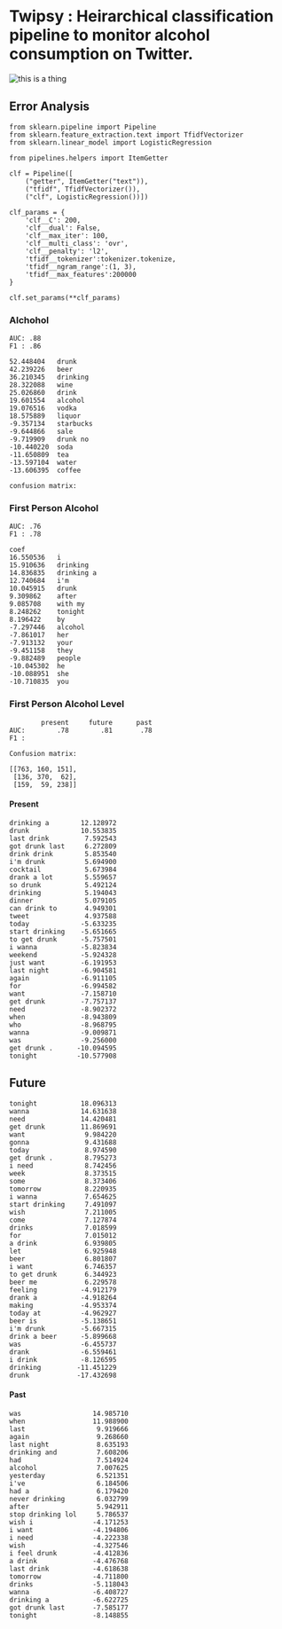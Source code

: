 # Twipsy : Heirarchical classification pipeline to monitor alcohol consumption on Twitter.

![this is a thing](http://drinkwiththewench.com/wp-content/uploads/2011/12/Twitter-beer_small.gif)


## Error Analysis

    from sklearn.pipeline import Pipeline
    from sklearn.feature_extraction.text import TfidfVectorizer
    from sklearn.linear_model import LogisticRegression

    from pipelines.helpers import ItemGetter

    clf = Pipeline([
        ("getter", ItemGetter("text")),
        ("tfidf", TfidfVectorizer()),
        ("clf", LogisticRegression())])

    clf_params = {
        'clf__C': 200,
        'clf__dual': False,
        'clf__max_iter': 100,
        'clf__multi_class': 'ovr',
        'clf__penalty': 'l2',
        'tfidf__tokenizer':tokenizer.tokenize,
        'tfidf__ngram_range':(1, 3),
        'tfidf__max_features':200000
    }

    clf.set_params(**clf_params)


### Alchohol

    AUC: .88
    F1 : .86

    52.448404   drunk
    42.239226   beer
    36.210345   drinking
    28.322088   wine
    25.026860   drink
    19.601554   alcohol
    19.076516   vodka
    18.575889   liquor
    -9.357134   starbucks
    -9.644866   sale
    -9.719909   drunk no
    -10.440220  soda
    -11.650809  tea
    -13.597104  water
    -13.606395  coffee 

    confusion matrix:

### First Person Alcohol

    AUC: .76
    F1 : .78

    coef
    16.550536   i
    15.910636   drinking
    14.836835   drinking a
    12.740684   i'm
    10.045915   drunk
    9.309862    after
    9.085708    with my
    8.248262    tonight
    8.196422    by
    -7.297446   alcohol
    -7.861017   her
    -7.913132   your
    -9.451158   they
    -9.882489   people
    -10.045302  he
    -10.088951  she
    -10.710835  you

### First Person Alcohol Level

            present     future      past
    AUC:        .78        .81       .78
    F1 :      

    Confusion matrix:

    [[763, 160, 151],
     [136, 370,  62],
     [159,  59, 238]]

#### Present

    drinking a        12.128972
    drunk             10.553835
    last drink         7.592543
    got drunk last     6.272809
    drink drink        5.853540
    i'm drunk          5.694900
    cocktail           5.673984
    drank a lot        5.559657
    so drunk           5.492124
    drinking           5.194043
    dinner             5.079105
    can drink to       4.949301
    tweet              4.937588
    today             -5.633235
    start drinking    -5.651665
    to get drunk      -5.757501
    i wanna           -5.823834
    weekend           -5.924328
    just want         -6.191953
    last night        -6.904581
    again             -6.911105
    for               -6.994582
    want              -7.158710
    get drunk         -7.757137
    need              -8.902372
    when              -8.943809
    who               -8.968795
    wanna             -9.009871
    was               -9.256000
    get drunk .      -10.094595
    tonight          -10.577908

## Future 

    tonight           18.096313
    wanna             14.631638
    need              14.420481
    get drunk         11.869691
    want               9.984220
    gonna              9.431688
    today              8.974590
    get drunk .        8.795273
    i need             8.742456
    week               8.373515
    some               8.373406
    tomorrow           8.220935
    i wanna            7.654625
    start drinking     7.491097
    wish               7.211005
    come               7.127874
    drinks             7.018599
    for                7.015012
    a drink            6.939805
    let                6.925948
    beer               6.801807
    i want             6.746357
    to get drunk       6.344923
    beer me            6.229578
    feeling           -4.912179
    drank a           -4.918264
    making            -4.953374
    today at          -4.962927
    beer is           -5.138651
    i'm drunk         -5.667315
    drink a beer      -5.899668
    was               -6.455737
    drank             -6.559461
    i drink           -8.126595
    drinking         -11.451229
    drunk            -17.432698


#### Past 

    was                  14.985710
    when                 11.988900
    last                  9.919666
    again                 9.268660
    last night            8.635193
    drinking and          7.608206
    had                   7.514924
    alcohol               7.007625
    yesterday             6.521351
    i've                  6.184506
    had a                 6.179420
    never drinking        6.032799
    after                 5.942911
    stop drinking lol     5.786537
    wish i               -4.171253
    i want               -4.194806
    i need               -4.222338
    wish                 -4.327546
    i feel drunk         -4.412836
    a drink              -4.476768
    last drink           -4.618638
    tomorrow             -4.711800
    drinks               -5.118043
    wanna                -6.408727
    drinking a           -6.622725
    got drunk last       -7.585177
    tonight              -8.148855
